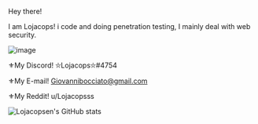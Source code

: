 Hey there! 

I am Lojacops! i code and doing penetration testing, I mainly deal with web security.

![image](https://user-images.githubusercontent.com/68278515/112308203-2ba8b780-8ca2-11eb-99c2-dc2234844b23.png)

⚜My Discord! ⛥Lojacops⛥#4754

⚜My E-mail! Giovannibocciato@gmail.com

⚜My Reddit! u/Lojacopsss


![Lojacopsen's GitHub stats](https://github-readme-stats.vercel.app/api?username=Lojacopsen&show_icons=true&theme=radical)
